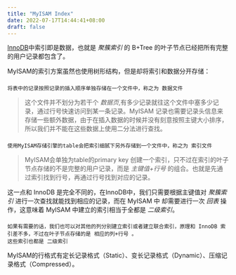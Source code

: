 ```yaml
---
title: "MyISAM Index"
date: 2022-07-17T14:44:41+08:00
draft: false
---
```


[InnoDB](/post/2022/7/14/index)中索引即是数据，也就是 _聚簇索引_ 的 B+Tree 的叶子节点已经把所有完整的用户记录都包含了。

MyISAM的索引方案虽然也使用树形结构，但是却将索引和数据分开存储：
####
    将表中的记录按照记录的插入顺序单独存储在一个文件中，称之为 数据文件
>这个文件并不划分为若干个 _数据页_,有多少记录就往这个文件中塞多少记录，通过行号快速访问到某一条记录。MyISAM 记录也需要记录头信息来存储一些额外数据，由于在插入数据的时候并没有刻意按照主键大小排序，所以我们并不能在这些数据上使用二分法进行查找。

####
    使用MyISAM存储引擎的table会把索引细腻下另外存储到一个文件中，称之为 索引文件 
>MyISAM会单独为table的primary key 创建一个索引，只不过在索引的叶子节点存储的不是完整的用户记录，而是 _主键值+行号_ 
的组合。也就是先通过索引找到行号，再通过行号找到对应的记录。

这一点和 InnoDB 是完全不同的，在InnoDB中，我们只需要根据主键值对 _聚簇索引_ 进行一次查找就能找到相应的记录，而在 MyISAM 中
却需要进行一次 _回表_ 操作，这意味着 MyISAM 中建立的索引相当于全都是 _二级索引_。

####
    如果有需要的话，我们也可以对其他的列分别建立索引或者建立联合索引，原理和 InnoDB 索引差不多，不过在叶子节点存储的是 相应的列+行号 。
    这些索引也都是 二级索引

MyISAM的行格式有定长记录格式（Static）、变长记录格式（Dynamic）、压缩记录格式（Compressed）。